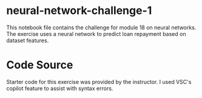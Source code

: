 # neural-network-challenge-1
This notebook file contains the challenge for module 18 on neural networks. The exercise uses a neural network to predict loan repayment based on dataset features. 
# Code Source
Starter code for this exercise was provided by the instructor. I used VSC's copilot feature to assist with syntax errors. 